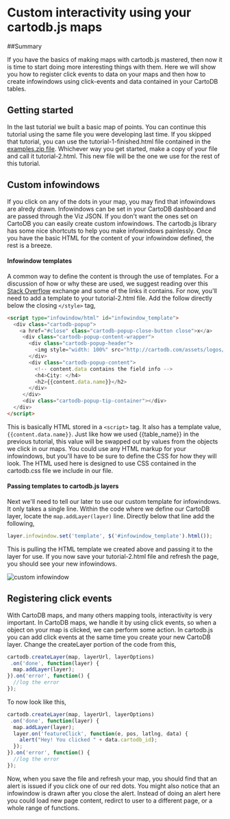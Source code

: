 Custom interactivity using your cartodb.js maps
== 

##Summary

If you have the basics of making maps with cartodb.js mastered, then now it is time to start doing more interesting things with them. Here we will show you how to register click events to data on your maps and then how to create infowindows using click-events and data contained in your CartoDB tables.

## Getting started

In the last tutorial we built a basic map of points. You can continue this tutorial using the same file you were developing last time. If you skipped that tutorial, you can use the tutorial-1-finished.html file contained in the [examples.zip file](https://raw.github.com/Vizzuality/CartoDB-Tutorials/master/cartodb-js/data/examples.zip). Whichever way you get started, make a copy of your file and call it tutorial-2.html. This new file will be the one we use for the rest of this tutorial. 


## Custom infowindows 

If you click on any of the dots in your map, you may find that infowindows are alredy drawn. Infowindows can be set in your CartoDB dashboard and are passed through the Viz JSON. If you don't want the ones set on CartoDB you can easily create custom infowindows. The cartodb.js library has some nice shortcuts to help you make infowindows painlessly. Once you have the basic HTML for the content of your infowindow defined, the rest is a breeze. 

#### Infowindow templates

A common way to define the content is through the use of templates. For a discussion of how or why these are used, we suggest reading over this [Stack Overflow](http://stackoverflow.com/questions/4912586/explanation-of-script-type-text-template-script) exchange and some of the links it contains. For now, you'll need to add a template to your tutorial-2.html file. Add the follow directly below the closing ```</style>``` tag,

```html
<script type="infowindow/html" id="infowindow_template">
  <div class="cartodb-popup">
    <a href="#close" class="cartodb-popup-close-button close">x</a>
     <div class="cartodb-popup-content-wrapper">
       <div class="cartodb-popup-header">
         <img style="width: 100%" src="http://cartodb.com/assets/logos/logos_full_cartodb_light-5ef5e4ff558f4f8d178ab2c8faa231c1.png"></src>
       </div>
       <div class="cartodb-popup-content">
         <!-- content.data contains the field info -->
         <h4>City: </h4>
         <h2>{{content.data.name}}</h2>
       </div>
     </div>
     <div class="cartodb-popup-tip-container"></div>
  </div>
</script>
```

This is basically HTML stored in a ```<script>``` tag. It also has a template value, ```{{content.data.name}}```. Just like how we used {{table_name}} in the previous tutorial, this value will be swapped out by values from the objects we click in our maps. You could use any HTML markup for your infowindows, but you'll have to be sure to define the CSS for how they will look. The HTML used here is designed to use CSS contained in the cartodb.css file we include in our file. 

#### Passing templates to cartodb.js layers

Next we'll need to tell our later to use our custom template for infowindows. It only takes a single line. Within the code where we define our CartoDB layer, locate the ```map.addLayer(layer)``` line. Directly below that line add the following,

```js
layer.infowindow.set('template', $('#infowindow_template').html());
```

This is pulling the HTML template we created above and passing it to the layer for use. If you now save your tutorial-2.html file and refresh the page, you should see your new infowindows.

![custom infowindow](http://i.imgur.com/6uCQd.png)

## Registering click events

With CartoDB maps, and many others mapping tools, interactivity is very important. In CartoDB maps, we handle it by using click events, so when a object on your map is clicked, we can perform some action. In cartodb.js you can add click events at the same time you create your new CartoDB layer. Change the createLayer portion of the code from this,

```js
cartodb.createLayer(map, layerUrl, layerOptions)
 .on('done', function(layer) {
  map.addLayer(layer);
}).on('error', function() {
  //log the error
});
```

To now look like this,

```js
cartodb.createLayer(map, layerUrl, layerOptions)
 .on('done', function(layer) {
  map.addLayer(layer);
  layer.on('featureClick', function(e, pos, latlng, data) {
    alert("Hey! You clicked " + data.cartodb_id);
  });
}).on('error', function() {
  //log the error
});
```

Now, when you save the file and refresh your map, you should find that an alert is issued if you click one of our red dots. You might also notice that an infowindow is drawn after you close the alert. Instead of doing an alert here you could load new page content, redirct to user to a different page, or a whole range of functions. 


